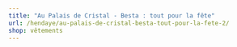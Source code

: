 ```yaml
---
title: "Au Palais de Cristal - Besta : tout pour la fête"
url: /hendaye/au-palais-de-cristal-besta-tout-pour-la-fete-2/
shop: vêtements
---
```

